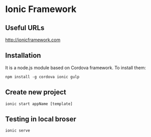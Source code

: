# Ionic Framework

## Useful URLs
http://ionicframework.com


## Installation
It is a node.js module based on Cordova framework.
To install them:

```
npm install -g cordova ionic gulp
```

## Create new project
```
ionic start appName [template]
```


## Testing in local broser
```
ionic serve
```
